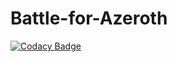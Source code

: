 # Battle-for-Azeroth

[![Codacy Badge](https://api.codacy.com/project/badge/Grade/a9f11c27b5d24087bf1b6d7796e5e019)](https://app.codacy.com/app/carra_c/Battle-for-Azeroth?utm_source=github.com&utm_medium=referral&utm_content=TheSharkPrivateLab/Battle-for-Azeroth&utm_campaign=Badge_Grade_Dashboard)